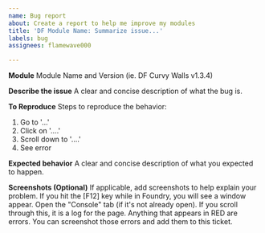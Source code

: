 ```yaml
---
name: Bug report
about: Create a report to help me improve my modules
title: 'DF Module Name: Summarize issue...'
labels: bug
assignees: flamewave000

---
```


**Module**
Module Name and Version (ie. DF Curvy Walls v1.3.4)

**Describe the issue**
A clear and concise description of what the bug is.

**To Reproduce**
Steps to reproduce the behavior:
1. Go to '...'
2. Click on '....'
3. Scroll down to '....'
4. See error

**Expected behavior**
A clear and concise description of what you expected to happen.

**Screenshots (Optional)**
If applicable, add screenshots to help explain your problem. If you hit the [F12] key while in Foundry, you will see a window appear. Open the "Console" tab (if it's not already open). If you scroll through this, it is a log for the page. Anything that appears in RED are errors. You can screenshot those errors and add them to this ticket.
